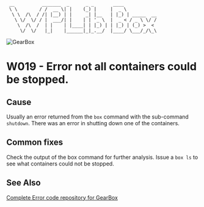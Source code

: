 ```
 __          _______  _      _ _       ____
 \ \        / /  __ \| |    (_) |     |  _ \
  \ \  /\  / /| |__) | |     _| |__   | |_) | _____  __
   \ \/  \/ / |  ___/| |    | | '_ \  |  _ < / _ \ \/ /
    \  /\  /  | |    | |____| | |_) | | |_) | (_) >  <
     \/  \/   |_|    |______|_|_.__/  |____/ \___/_/\_\
```

![GearBox](https://github.com/gearboxworks/box-scripts/blob/master/GearBox-100x.png)

# W019 - Error not all containers could be stopped.

## Cause
Usually an error returned from the `box` command with the sub-command `shutdown`.
There was an error in shutting down one of the containers.

## Common fixes
Check the output of the box command for further analysis.
Issue a `box ls` to see what containers could not be stopped.

### 


## See Also
[Complete Error code repository for GearBox](https://github.com/gearboxworks/box-scripts/tree/master/docs/errors)

